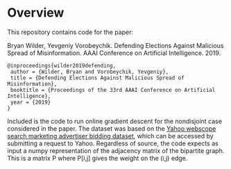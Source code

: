 # Overview
This repository contains code for the paper:

Bryan Wilder, Yevgeniy Vorobeychik. Defending Elections Against Malicious Spread of Misinformation. AAAI Conference on Artificial Intelligence. 2019.
```
@inproceedings{wilder2019defending,
 author = {Wilder, Bryan and Vorobeychik, Yevgeniy},
 title = {Defending Elections Against Malicious Spread of Misinformation},
 booktitle = {Proceedings of the 33rd AAAI Conference on Artificial Intelligence},
 year = {2019}
}
```

Included is the code to run online gradient descent for the nondisjoint case considered in the paper. The dataset was based on the [Yahoo webscope search marketing advertiser bidding dataset](https://webscope.sandbox.yahoo.com/catalog.php?datatype=a&guccounter=1&guce_referrer=aHR0cHM6Ly93ZWJzY29wZS5zYW5kYm94LnlhaG9vLmNvbS8&guce_referrer_sig=AQAAACUqCqOIRKcfRKf4YWuAGAikBI35GlG5K57eaK2cxPpEfeKv_RdXxQl70q1DtbxMovefEnEOACXSrgU9IB8oHPqEsRjzHEFBN4LtLOjV9DSbeeT3JVgJX3D_7nV52YZKATMXkLdTS1F5h60idD5sUnHxY_uRaKuNfSjNDXuYMur_), which can be accessed by submitting a request to Yahoo. Regardless of source, the code expects as input a numpy representation of the adjacency matrix of the bipartite graph. This is a matrix P where P[i,j] gives the weight on the (i,j) edge.
